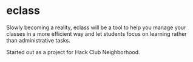 # eclass

Slowly becoming a reality, eclass will be a tool to help you manage your classes in a more efficient way and let students focus on learning rather than administrative tasks.

Started out as a project for Hack Club Neighborhood.

